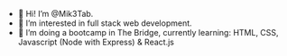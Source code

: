 - 👋 Hi! I’m @Mik3Tab.
- 👀 I’m interested in full stack web development.
- 🌱 I’m doing a bootcamp in The Bridge, currently learning: HTML, CSS, Javascript (Node with Express) & React.js


<!--- - 💞️ I’m looking to collaborate on ...
- 📫 How to reach me ... --->

<!---
Mik3Tab/Mik3Tab is a ✨ special ✨ repository because its `README.md` (this file) appears on your GitHub profile.
You can click the Preview link to take a look at your changes.
--->
